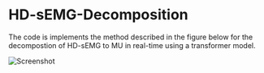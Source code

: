 # HD-sEMG-Decomposition


The code is implements the method described in the figure below for the decompostion of HD-sEMG to MU in real-time using a transformer model. 

![Screenshot](TransMU.png)
